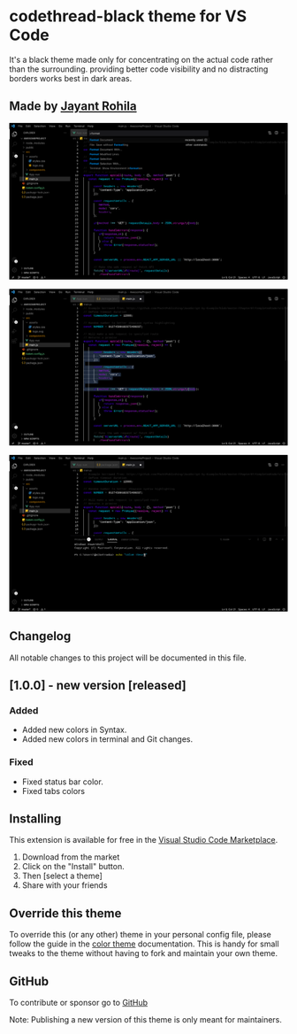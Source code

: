 # codethread-black theme for VS Code

It's a black theme made only for concentrating on the actual code rather than the surrounding.
providing better code visibility and no distracting borders works best in dark areas.

## Made by [Jayant Rohila](https://jayantrohila.dev)

![image 0](https://github.com/jayantrohila57/codethread-black/blob/master/images/1.jpeg?raw=true)

![Image 1](https://github.com/jayantrohila57/codethread-black/blob/master/images/2.jpeg?raw=true)

![Image 2](https://github.com/jayantrohila57/codethread-black/blob/master/images/3.jpeg?raw=true)

## Changelog

All notable changes to this project will be documented in this file.

## [1.0.0] - new version [released]

### Added

- Added new colors in Syntax.
- Added new colors in terminal and Git changes.

### Fixed

- Fixed status bar color.
- Fixed tabs colors

## Installing

This extension is available for free in the [Visual Studio Code Marketplace](https://marketplace.visualstudio.com/publishers/JayantRohila).

1. Download from the market
2. Click on the "Install" button.
3. Then [select a theme]
4. Share with your friends

## Override this theme

To override this (or any other) theme in your personal config file, please follow the guide in the [color theme](https://code.visualstudio.com/api/extension-guides/color-theme) documentation. This is handy for small tweaks to the theme without having to fork and maintain your own theme.

## GitHub

To contribute or sponsor go to [GitHub](https://github.com/jayantrohila57/codethread-black)

Note: Publishing a new version of this theme is only meant for maintainers.
